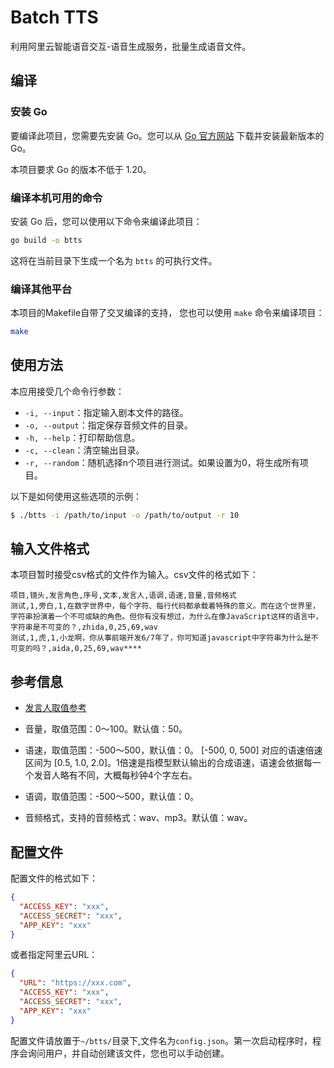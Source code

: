 # Batch TTS
利用阿里云智能语音交互-语音生成服务，批量生成语音文件。

## 编译
### 安装 Go
要编译此项目，您需要先安装 Go。您可以从 [Go 官方网站](https://golang.org/dl/) 下载并安装最新版本的 Go。

本项目要求 Go 的版本不低于 1.20。

### 编译本机可用的命令
安装 Go 后，您可以使用以下命令来编译此项目：

```bash
go build -o btts
```
这将在当前目录下生成一个名为 `btts` 的可执行文件。

### 编译其他平台
本项目的Makefile自带了交叉编译的支持， 您也可以使用 `make` 命令来编译项目：

```bash
make
```

## 使用方法

本应用接受几个命令行参数：

- `-i, --input`：指定输入剧本文件的路径。
- `-o, --output`：指定保存音频文件的目录。
- `-h, --help`：打印帮助信息。
- `-c, --clean`：清空输出目录。
- `-r, --random`：随机选择n个项目进行测试。如果设置为0，将生成所有项目。

以下是如何使用这些选项的示例：

```bash
$ ./btts -i /path/to/input -o /path/to/output -r 10
```

## 输入文件格式
本项目暂时接受csv格式的文件作为输入。csv文件的格式如下：

```csv
项目,镜头,发言角色,序号,文本,发言人,语调,语速,音量,音频格式
测试,1,旁白,1,在数字世界中，每个字符、每行代码都承载着特殊的意义。而在这个世界里，字符串扮演着一个不可或缺的角色。但你有没有想过，为什么在像JavaScript这样的语言中，字符串是不可变的？,zhida,0,25,69,wav
测试,1,虎,1,小龙啊，你从事前端开发6/7年了，你可知道javascript中字符串为什么是不可变的吗？,aida,0,25,69,wav****
```

## 参考信息
- [发言人取值参考](https://help.aliyun.com/document_detail/155645.html?spm=a2c4g.11186623.6.540.6)
- 音量，取值范围：0～100。默认值：50。
- 语速，取值范围：-500～500，默认值：0。 [-500, 0, 500] 对应的语速倍速区间为 [0.5, 1.0, 2.0]。1倍速是指模型默认输出的合成语速，语速会依据每一个发音人略有不同，大概每秒钟4个字左右。


- 语调，取值范围：-500～500，默认值：0。
- 音频格式，支持的音频格式：wav、mp3。默认值：wav。

## 配置文件
配置文件的格式如下：
```json
{
  "ACCESS_KEY": "xxx",
  "ACCESS_SECRET": "xxx",
  "APP_KEY": "xxx"
}
```
或者指定阿里云URL：
```json
{
  "URL": "https://xxx.com",
  "ACCESS_KEY": "xxx",
  "ACCESS_SECRET": "xxx",
  "APP_KEY": "xxx"
}
```
配置文件请放置于`~/btts/`目录下,文件名为`config.json`。第一次启动程序时，程序会询问用户，并自动创建该文件，您也可以手动创建。
